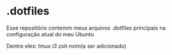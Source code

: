 # .dotfiles

Esse repositório contemm meus arquivos .dotfiles principais na configuração atual do meu Ubuntu

Dentre eles:
*tmux*
*i3*
*zsh*
*nvim*(a ser adicionado)
